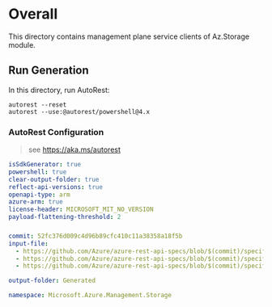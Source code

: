 # Overall
This directory contains management plane service clients of Az.Storage module.

## Run Generation
In this directory, run AutoRest:
```
autorest --reset
autorest --use:@autorest/powershell@4.x
```

### AutoRest Configuration
> see https://aka.ms/autorest
``` yaml
isSdkGenerator: true
powershell: true
clear-output-folder: true
reflect-api-versions: true
openapi-type: arm
azure-arm: true
license-header: MICROSOFT_MIT_NO_VERSION
payload-flattening-threshold: 2
```



###
``` yaml
commit: 52fc376d009c4d96b89cfc410c11a38358a18f5b
input-file:
  - https://github.com/Azure/azure-rest-api-specs/blob/$(commit)/specification/storage/resource-manager/Microsoft.Storage/stable/2025-06-01/storage.json
  - https://github.com/Azure/azure-rest-api-specs/blob/$(commit)/specification/storage/resource-manager/Microsoft.Storage/stable/2025-06-01/blob.json
  - https://github.com/Azure/azure-rest-api-specs/blob/$(commit)/specification/storage/resource-manager/Microsoft.Storage/stable/2025-06-01/file.json

output-folder: Generated

namespace: Microsoft.Azure.Management.Storage
```